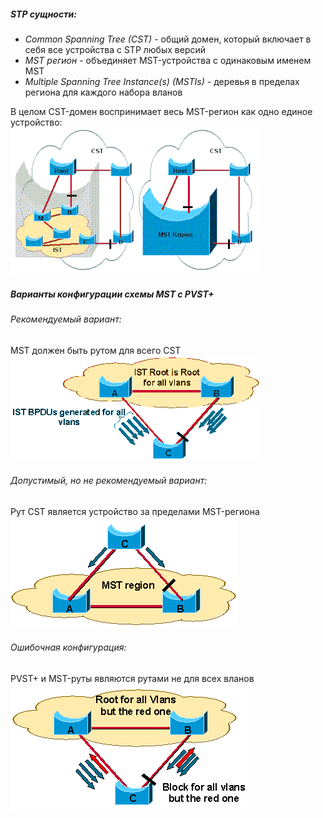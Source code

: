 ##### STP сущности:
* *Common Spanning Tree (CST)* - общий домен, который включает в себя все устройства с STP любых версий
* *MST регион* - объединяет MST-устройства с одинаковым именем MST
* *Multiple Spanning Tree Instance(s) (MSTIs)* - деревья в пределах региона для каждого набора вланов

В целом CST-домен воспринимает весь MST-регион как одно единое устройство:  
![MST into CST](../../images/cst-mst.png)
<br>

##### Варианты конфигурации схемы MST с PVST+
###### Рекомендуемый вариант:
MST должен быть рутом для всего CST  
![Рекомендуемая конфигурация](../../images/mst_good.png)
<br>

###### Допустимый, но не рекомендуемый вариант:
Рут CST является устройство за пределами MST-региона  
![Допустимая конфигурация](../../images/mst_not_good.png)
<br>

###### Ошибочная конфигурация:
PVST+ и MST-руты являются рутами не для всех вланов  
![Мисконфигурация](../../images/mst_failed.png)